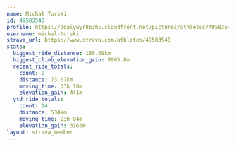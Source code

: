 ```yaml
---
name: Michał Turski
id: 49583540
profile: https://dgalywyr863hv.cloudfront.net/pictures/athletes/49583540/14729338/2/large.jpg
username: michal-turski
strava_url: https://www.strava.com/athletes/49583540
stats:
  biggest_ride_distance: 180.09km
  biggest_climb_elevation_gain: 8965.8m
  recent_ride_totals:
    count: 2
    distance: 73.07km
    moving_time: 03h 10m
    elevation_gain: 441m
  ytd_ride_totals:
    count: 14
    distance: 534km
    moving_time: 23h 04m
    elevation_gain: 3165m
layout: strava_member
--- 
```

